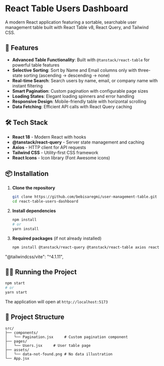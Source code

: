 # React Table Users Dashboard

A modern React application featuring a sortable, searchable user management table built with React Table v8, React Query, and Tailwind CSS.

## 🚀 Features

- **Advanced Table Functionality**: Built with `@tanstack/react-table` for powerful table features
- **Selective Sorting**: Sort by Name and Email columns only with three-state sorting (ascending → descending → none)
- **Real-time Search**: Search users by name, email, or company name with instant filtering
- **Smart Pagination**: Custom pagination with configurable page sizes
- **Loading States**: Elegant loading spinners and error handling
- **Responsive Design**: Mobile-friendly table with horizontal scrolling
- **Data Fetching**: Efficient API calls with React Query caching

## 🛠️ Tech Stack

- **React 18** - Modern React with hooks
- **@tanstack/react-query** - Server state management and caching
- **Axios** - HTTP client for API requests
- **Tailwind CSS** - Utility-first CSS framework
- **React Icons** - Icon library (Font Awesome icons)

## 📦 Installation

1. **Clone the repository**
   ```bash
   git clone https://github.com/bebisaregmi/user-management-table.git
   cd react-table-users-dashboard
   ```

2. **Install dependencies**
   ```bash
   npm install
   # or
   yarn install
   ```

3. **Required packages** (if not already installed)
   ```bash
   npm install @tanstack/react-query @tanstack/react-table axios react-icons react-router-dom
   ```
 "@tailwindcss/vite": "^4.1.11",
    
## 🏃‍♂️ Running the Project

```bash
npm start
# or
yarn start
```

The application will open at `http://localhost:5173`

## 📁 Project Structure

```
src/
├── components/
│   └── Pagination.jsx     # Custom pagination component
├── pages/
│   └── Users.jsx     # User table page
├── assets/
│   └── data-not-found.png # No data illustration
└── App.jsx
```